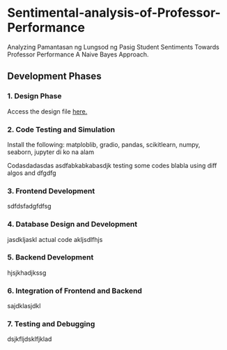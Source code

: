 # Sentimental-analysis-of-Professor-Performance
Analyzing Pamantasan ng Lungsod ng Pasig Student Sentiments Towards Professor Performance A Naive Bayes Approach.


## Development Phases

### 1. Design Phase
Access the design file [here.](https://www.figma.com/design/PlZzJbSWQX5gVi2vTSaCHK/AAAaa-thesis?node-id=0-1&t=BN8PqhEH9J4X3dU8-1)

### 2. Code Testing and Simulation

Install the following: matploblib, gradio, pandas, scikitlearn, numpy, seaborn, jupyter di ko na alam

Codasdadasdas asdfabkabkabasdjk testing some codes blabla using diff algos and dfgdfg

### 3. Frontend Development
sdfdsfadgfdfsg

### 4. Database Design and Development
jasdkljaskl actual code akljsdlfhjs

### 5. Backend Development
hjsjkhadjkssg

### 6. Integration of Frontend and Backend
sajdklasjdkl

### 7. Testing and Debugging 
dsjkfljdsklfjklad
